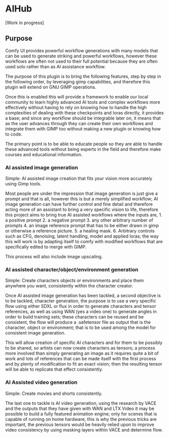 # AIHub

[Work in progress]

## Purpose

Comfy UI provides powerful workflow generations with many models that can be used to generate striking and powerful workflows, however these workflows are often not used to their full potential because they are often used solo rather than as AI assistance workflow.

The purpose of this plugin is to bring the following features, step by step in the following order, by leveraging gimp capabilities, and therefore this plugin will extend on GNU GIMP operations.

Once this is enabled this will provide a framework to enable our local community to learn highly advanced AI tools and complex workflows more effectively without having to rely on knowing how to handle the high complexities of dealing with these checkpoints and loras directly, it provides a base; and since any workflow should be integrable later on, it means that as the user advances through they can create their own workflows and integrate them with GIMP too without making a new plugin or knowing how to code.

The primary point is to be able to educate people so they are able to handle these advanced tools without being experts in the field and therefore make courses and educational information.

### AI assisted image generation

Simple: AI assisted image creation that fits your vision more accurately using Gimp tools.

Most people are under the impression that image generation is just give a prompt and that is all, however this is but a merely simplified workflow; AI image generation can have further control and fine detail and therefore acting more of an assistant to bring a very specific vision to life, therefore this project aims to bring true AI assisted workflows where the inputs are, 1. a positive prompt 2. a negative prompt 3. any other arbitrary number of prompts 4. an image reference prompt that has to be either drawn in gimp or otherwise a reference picture. 5. a healing mask. 6. Arbitrary controls such as CFG, denoising, latent handling, model and applied loras; the way this will work is by adapting itself to comfy with modified workflows that are specifically edited to merge with GIMP.

This process will also include image upscaling.

### AI assisted character/object/environment generation

Simple: Create characters objects or environments and place them anywhere you want, consistently within the character creator.

Once AI assisted image generation has been tackled, a second objective is to be tackled, character generation, the purpose is to use a very specific flow using either SDXL or flux in order to generate characters and tensor references, as well as using WAN (yes a video one) to generate angles in order to build training sets; these characters can be reused and be consistent, the flow will produce a .safetensor file as output that is the character, object or environment; that is to be used among the model for consistent image generation.

This will allow creation of specific AI characters and for them to be possibly to be shared, so artists can now create characters as tensors; a process more involved than simply generating an image as it requires quite a bit of work and lots of references that can be made itself with the first process and by plenty of modification to fit an exact vision; then the resulting tensor will be able to replicate that effect consistently.

### AI Assisted video generation

Simple: Create movies and shorts consistently.

The last one to tackle is AI video generation, using the research by VACE and the outputs that they have given with WAN and LTX Video it may be possible to build a fully featured animation engine; only for scenes that is capable of running on home hardware, this is why the previous tricks are important, the previous tensors would be heavily relied upon to improve video consistency by using masking layers within VACE and determine flow.
